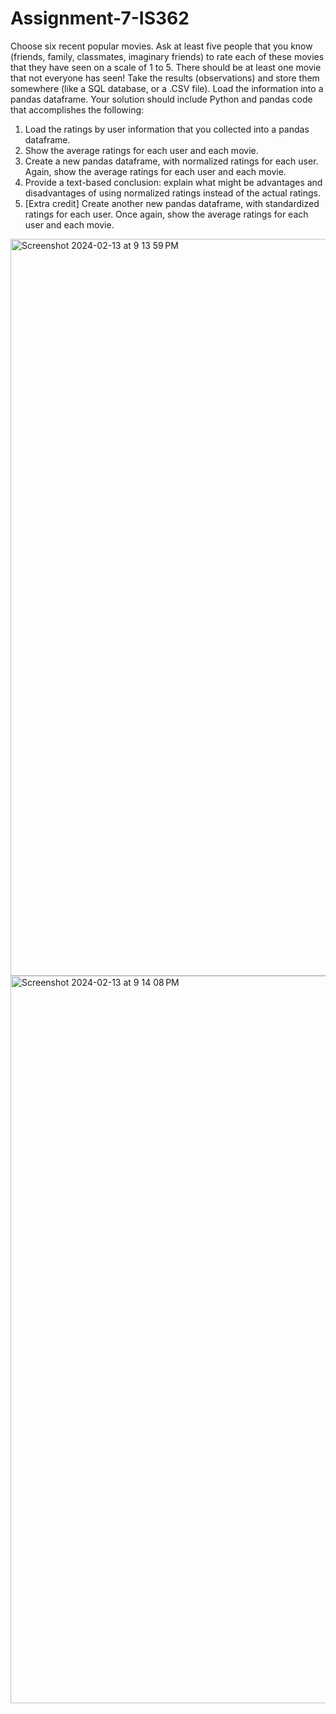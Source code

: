 # Assignment-7-IS362
Choose six recent popular movies. Ask at least five people that you know (friends, family, classmates,
imaginary friends) to rate each of these movies that they have seen on a scale of 1 to 5. There should be
at least one movie that not everyone has seen!
Take the results (observations) and store them somewhere (like a SQL database, or a .CSV file). Load the
information into a pandas dataframe. Your solution should include Python and pandas code that
accomplishes the following:
1. Load the ratings by user information that you collected into a pandas dataframe.
2. Show the average ratings for each user and each movie.
3. Create a new pandas dataframe, with normalized ratings for each user. Again, show the average
ratings for each user and each movie.
4. Provide a text-based conclusion: explain what might be advantages and disadvantages of using
normalized ratings instead of the actual ratings.
5. [Extra credit] Create another new pandas dataframe, with standardized ratings for each user.
Once again, show the average ratings for each user and each movie.

<img width="1179" alt="Screenshot 2024-02-13 at 9 13 59 PM" src="https://github.com/Pryscy89/Assignment-7-IS362/assets/114356398/ebb6a658-d29d-491f-9906-43d3a5ba044c">



<img width="1164" alt="Screenshot 2024-02-13 at 9 14 08 PM" src="https://github.com/Pryscy89/Assignment-7-IS362/assets/114356398/031aa131-0533-4491-8822-f79079adbe30">
